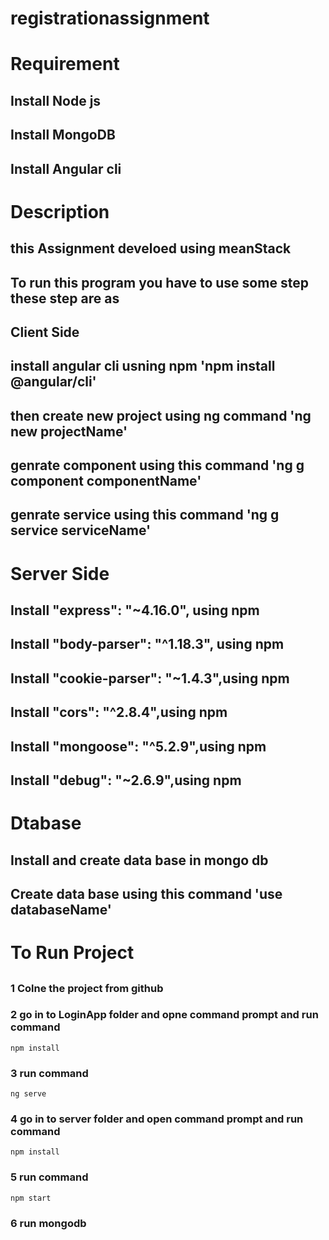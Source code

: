 # registrationassignment
# Requirement
## Install Node js
## Install MongoDB
## Install Angular cli
# Description
## this Assignment develoed using meanStack
## To run this program you have to use some step these step are as
## Client Side
## install angular cli usning npm 'npm install @angular/cli'
## then create new project using ng command 'ng new projectName'
## genrate component using this command 'ng g component componentName'
## genrate service using this command 'ng g service serviceName'
 
# Server Side
## Install "express": "~4.16.0", using npm
## Install "body-parser": "^1.18.3", using npm
## Install "cookie-parser": "~1.4.3",using npm
## Install "cors": "^2.8.4",using npm
## Install "mongoose": "^5.2.9",using npm
## Install "debug": "~2.6.9",using npm
# Dtabase
## Install and create data base in mongo db
## Create data base using this command 'use databaseName'

# To Run Project
##
### 1 Colne the project from github
### 2 go in to  LoginApp folder and opne command prompt and run command
 ```npm install``` 
### 3 run command 
 ```ng serve```
### 4 go in to server folder and open  command prompt and run command 
 ```npm install```
### 5 run command 
```npm start```
### 6 run mongodb